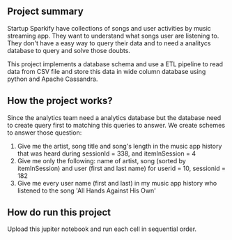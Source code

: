 ## Project summary
Startup Sparkify have collections of songs and user activities by music streaming app. They want to understand what songs user are listening to. They don't have a easy way to query their data and to need a analitycs database to query and solve those doubts.

This project implements a database schema and use a ETL pipeline to read data from CSV file and store this data in wide column database using python and Apache Cassandra.

## How the project works?
Since the analytics team need a analytics database but the database need to create query first to matching this queries to answer. 
We create schemes to answer those question:
1) Give me the artist, song title and song's length in the music app history that was heard during sessionId = 338, and itemInSession = 4
2) Give me only the following: name of artist, song (sorted by itemInSession) and user (first and last name) for userid = 10, sessionid = 182
3) Give me every user name (first and last) in my music app history who listened to the song 'All Hands Against His Own'

## How do run this project
Upload this jupiter notebook and run each cell in sequential order.
